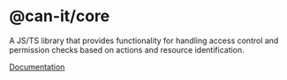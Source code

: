 # @can-it/core

A JS/TS library that provides functionality for handling access control and permission checks based on actions and resource identification.

[Documentation](https://can-it.github.io/packages/core)
